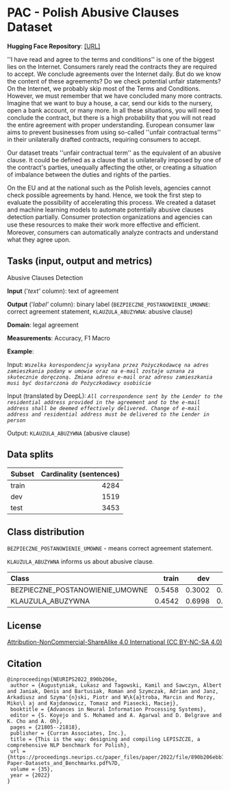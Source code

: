 # PAC - Polish Abusive Clauses Dataset
**Hugging Face Repository**: [[URL]](https://huggingface.co/datasets/laugustyniak/abusive-clauses-pl)

''I have read and agree to the terms and conditions'' is one of the biggest lies on the Internet. Consumers rarely read the contracts they are required to accept. We conclude agreements over the Internet daily. But do we know the content of these agreements? Do we check potential unfair statements? On the Internet, we probably skip most of the Terms and Conditions. However, we must remember that we have concluded many more contracts. Imagine that we want to buy a house, a car, send our kids to the nursery, open a bank account, or many more. In all these situations, you will need to conclude the contract, but there is a high probability that you will not read the entire agreement with proper understanding. European consumer law aims to prevent businesses from using so-called ''unfair contractual terms'' in their unilaterally drafted contracts, requiring consumers to accept.

Our dataset treats ''unfair contractual term'' as the equivalent of an abusive clause. It could be defined as a clause that is unilaterally imposed by one of the contract's parties, unequally affecting the other, or creating a situation of imbalance between the duties and rights of the parties.

On the EU and at the national such as the Polish levels, agencies cannot check possible agreements by hand. Hence, we took the first step to evaluate the possibility of accelerating this process. We created a dataset and machine learning models to automate potentially abusive clauses detection partially. Consumer protection organizations and agencies can use these resources to make their work more eﬀective and eﬃcient. Moreover, consumers can automatically analyze contracts and understand what they agree upon.

## Tasks (input, output and metrics)

Abusive Clauses Detection

**Input** ('*text'* column): text of agreement 

**Output** ('*label'* column): binary label (`BEZPIECZNE_POSTANOWIENIE_UMOWNE`: correct agreement statement, `KLAUZULA_ABUZYWNA`: abusive clause)

**Domain**: legal agreement

**Measurements**: Accuracy, F1 Macro

**Example**:

Input: *`Wszelka korespondencja wysyłana przez Pożyczkodawcę na adres zamieszkania podany w umowie oraz na e-mail zostaje uznana za skutecznie doręczoną. Zmiana adresu e-mail oraz adresu zamieszkania musi być dostarczona do Pożyczkodawcy osobiście`* 

Input (translated by DeepL): *`All correspondence sent by the Lender to the residential address provided in the agreement and to the e-mail address shall be deemed effectively delivered. Change of e-mail address and residential address must be delivered to the Lender in person`*

Output: `KLAUZULA_ABUZYWNA` (abusive clause)

## Data splits

| Subset      | Cardinality (sentences) |
| ----------- | ----------------------: |
| train       | 4284                    |
| dev         | 1519                    |
| test        | 3453                    |

## Class distribution

`BEZPIECZNE_POSTANOWIENIE_UMOWNE` - means correct agreement statement.

`KLAUZULA_ABUZYWNA` informs us about abusive clause.

| Class                           |   train |          dev |   test |
|:--------------------------------|--------:|-------------:|-------:|
| BEZPIECZNE_POSTANOWIENIE_UMOWNE |  0.5458 |       0.3002 | 0.6756 |
| KLAUZULA_ABUZYWNA               |  0.4542 |       0.6998 | 0.3244 |

## License

[Attribution-NonCommercial-ShareAlike 4.0 International (CC BY-NC-SA 4.0)](https://creativecommons.org/licenses/by-nc-sa/4.0/)

## Citation

```
@inproceedings{NEURIPS2022_890b206e,
 author = {Augustyniak, Lukasz and Tagowski, Kamil and Sawczyn, Albert and Janiak, Denis and Bartusiak, Roman and Szymczak, Adrian and Janz, Arkadiusz and Szyma'{n}ski, Piotr and W\k{a}troba, Marcin and Morzy, Miko\l aj and Kajdanowicz, Tomasz and Piasecki, Maciej},
 booktitle = {Advances in Neural Information Processing Systems},
 editor = {S. Koyejo and S. Mohamed and A. Agarwal and D. Belgrave and K. Cho and A. Oh},
 pages = {21805--21818},
 publisher = {Curran Associates, Inc.},
 title = {This is the way: designing and compiling LEPISZCZE, a comprehensive NLP benchmark for Polish},
 url = {https://proceedings.neurips.cc/paper_files/paper/2022/file/890b206ebb79e550f3988cb8db936f42-Paper-Datasets_and_Benchmarks.pdf%7D,
 volume = {35},
 year = {2022}
}
```
